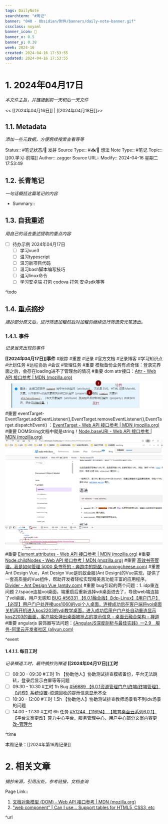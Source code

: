 ```yaml
---
tags: DailyNote
searchterm: "#周记"
banner: "040 - Obsidian/附件/banners/daily-note-banner.gif"
cssclass: noyaml
banner_icon: 💌
banner_x: 0.5
banner_y: 0.38
week: 2024-16
created: 2024-04-16 17:53:55
updated: 2024-04-16 17:53:55
---
```


# 1. 2024年04月17日

_本文件主旨，并链接到前一天和后一天文件_

<< [[2024年04月16日]] | [[2024年04月18日]]>>

## 1.1. Metadata

_添加一些元数据，方便后续搜索查看等等_

Status:: #笔记状态/🌱 发芽
Source Type:: #📥/💭 想法 
Note Type:: #笔记
Topic:: [[00.学习-前端]]
Author:: zagger
Source URL::
Modify:: 2024-04-16 星期二 17:53:49

## 1.2. 长青笔记

_一句话概括这篇笔记的内容_

- Summary::

## 1.3. 自我重述

_用自己的话去重述提取的重点内容_

- [ ] 待办示例 2024年04月17日
	- [ ] 学习vue3
	- [ ] 温习typescript
	- [ ] 温习新项目代码
	- [ ] 温习bash脚本编写技巧
	- [ ] 温习linux命令
	- [ ] 学习安卓端 打包 codova 打包 安卓sdk等等

^todo

## 1.4. 重点摘抄

_摘抄部分原文后，进行筛选加粗然后对加粗的继续进行筛选荧光笔选出。_

### 1.4.1. 事件

_记录当天出现的事件_

**[[2024年04月17日]]事件** 
#跟踪 #重要 #记录 #官方文档 #记录博客 #学习知识点 #计划任务 #远程协助 #会议 #管理任务
#重要 模板备份业务有点奇怪：登录完界面之后，会存在loading进不了管理台的情况
#重要 dom attr接口：[Attr - Web API 接口参考 | MDN (mozilla.org)](https://developer.mozilla.org/zh-CN/docs/Web/API/Attr)![image.png](https://raw.githubusercontent.com/zaggerj/obsidian_picgo/main/obsidian/20240417104437.png)
#重要 eventTarget-EventTarget.addEventListener(),EventTarget.removeEventListener(),EventTarget.dispatchEvent()   ：[EventTarget - Web API 接口参考 | MDN (mozilla.org)](https://developer.mozilla.org/zh-CN/docs/Web/API/EventTarget)
#重要 DOMString文档中就是string！[Node.baseURI - Web API 接口参考 | MDN (mozilla.org)](https://developer.mozilla.org/zh-CN/docs/Web/API/Node/baseURI)  ![image.png](https://raw.githubusercontent.com/zaggerj/obsidian_picgo/main/obsidian/20240417105524.png)
#重要 [Element.attributes - Web API 接口参考 | MDN (mozilla.org)](https://developer.mozilla.org/zh-CN/docs/Web/API/Element/attributes)
#重要 [Node.childNodes - Web API 接口参考 | MDN (mozilla.org)](https://developer.mozilla.org/zh-CN/docs/Web/API/Node/childNodes)
#重要 [高效书签管理，我是如何管理 5000 条书签的 - 奔跑中的奶酪 (runningcheese.com)](https://www.runningcheese.com/bm)
#重要 Ant Design Vue，Ant Design Vue是蚂蚁金服(Ant Design)的Vue实现，提供了一套高质量的Vue组件，帮助开发者轻松实现精美且功能丰富的应用程序。[Divider - Ant Design Vue (antdv.com)](https://www.antdv.com/components/divider)
#重要 bug引起的两个问题：1. idp重连问题 2.tspace连接voi桌面，端重启后重新选择vdi桌面进去了，导致web端连接了vdi桌面，用户无感知   [BUG #56331 【6.0.1融合版】【idp-Linux】【用户门户】【必现】用户门户处连接uos1060的voi个人桌面，连接成功后在客户端将voi桌面关机再开机进入kos2203的vdi教学桌面，进入成功后用户门户处自动重连显示kos2203的画面，客户端处弹出桌面被抢占的提示信息 - 桌面云融合架构 - 禅道](http://172.16.203.12/zentao/bug-view-56331.html#app=execution)
#重要 angularjs 装饰器写法问题：[《AngularJS深度剖析与最佳实践》一2.9　服务-阿里云开发者社区 (aliyun.com)](https://developer.aliyun.com/article/107875)

^event

#### 1.4.1.1. 每日工时

_记录禅道工时，最终摘抄到禅道_
**[[2024年04月17日]]工时**
- [ ] 08:30 - 09:30 #工时  1h 【协助他人】协助测试排查模板备份，平台无法跳转，登录后显示白屏等等问题
- [ ] 09:30 - 10:30 #工时  1h Bug [#56689 【6.0.1资源管理门户/终端/终端管理】【必现】系统设置-资源回收的提示信息显示不全](http://172.16.203.12/zentao/bug-view-56689.html?onlybody=yes)
- [ ] 10:30 - 12:00 #工时  1.5h 【协助他人】协助测试排查教师场景看不到idv场景的问题       
- [ ] 14:00 - 17:30 #工时  6h 任务 [#51244 【11694】 【教育桌面云系列6.0.1】【平台文案更改】算力中心平台、服务管理中心、用户中心部分文案内容更改-管理台](http://172.16.203.12/zentao/task-view-51244.html?onlybody=yes)

^time

本周记录：[[2024年第16周记录]]

# 2. 相关文章

_摘抄来源，引用出处，参考链接，文档查询_

Page Link::
1. [文档对象模型 (DOM) - Web API 接口参考 | MDN (mozilla.org)](https://developer.mozilla.org/zh-CN/docs/Web/API/Document_Object_Model#dom_%E6%8E%A5%E5%8F%A3)
2. ["web component" | Can I use... Support tables for HTML5, CSS3, etc](https://caniuse.com/?search=web%20component)

^url
